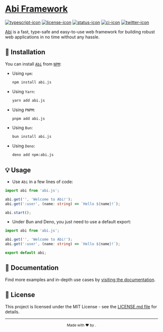 # [Abi Framework](https://github.com/abi-framework/)

[![typescript-icon]][typescript-link]
[![license-icon]][license-link]
[![status-icon]][status-link]
[![ci-icon]][ci-link]
[![twitter-icon]][twitter-link]

[Abi][abi-repo] is a fast, type-safe and easy-to-use web framework
for building robust web applications in no time without any hassle.

## 🚀 Installation

You can install [`Abi`](https://abi.js.org) from [`NPM`](https://npmjs.com/package/abi.js):

- Using `npm`:

  ```bash
  npm install abi.js
  ```

- Using `Yarn`:

  ```bash
  yarn add abi.js
  ```

- Using `PNPM`:

  ```bash
  pnpm add abi.js
  ```

- Using `Bun`:

  ```bash
  bun install abi.js
  ```

- Using `Deno`:

  ```bash
  deno add npm:abi.js
  ```

## 💡 Usage

- Use `Abi` in a few lines of code:

```typescript
import abi from 'abi.js';

abi.get('', 'Welcome to Abi!');
abi.get(':user', (name: string) => `Hello ${name}!`);

abi.start();
```

- Under Bun and Deno, you just need to use a default export:

```typescript
import abi from 'abi.js';

abi.get('', 'Welcome to Abi!');
abi.get(':user', (name: string) => `Hello ${name}!`);

export default abi;
```

## 📖 Documentation

Find more examples and in-depth use cases by [visiting the documentation][abi-docs].

## 📄 License

This project is licensed under the MIT License - see the [LICENSE.md file](./LICENSE.md) for details.

***

<div align="center"><sub>Made with ❤︎ by <a href="https://twitter.com/intent/follow?screen_name=siguici" style="content:url(https://img.shields.io/twitter/follow/siguici.svg?label=@siguici);margin-bottom:-6px">@siguici</a>.</sub></div>

[typescript-icon]: https://img.shields.io/badge/TypeScript-294E80.svg?logo=typescript
[typescript-link]:  https://github.com/abi-framework/abi/search?l=typescript "TypeScript code"

[status-icon]: https://img.shields.io/badge/Abi-WIP-f59e0b.svg?style=flat
[status-link]: https://github.com/abi-framework/abi "Abi work in progress"

[ci-icon]: https://github.com/abi-framework/abi/workflows/CI/badge.svg
[ci-link]: https://github.com/abi-framework/abi/actions "Abi CI"

[twitter-icon]: https://img.shields.io/twitter/follow/abi_framework.svg?label=@abi_framework
[twitter-link]: https://x.com/intent/follow?screen_name=abi_framework "Ping Abi"

[license-icon]: https://img.shields.io/badge/license-MIT-blue.svg
[license-link]: https://github.com/abi-framework/abi/blob/HEAD/LICENSE "Abi License"

[abi-docs]: https://abi.js.org/ "Abi Documentation"
[abi-repo]: https://github.com/abi-framework/ "Abi Repository"
